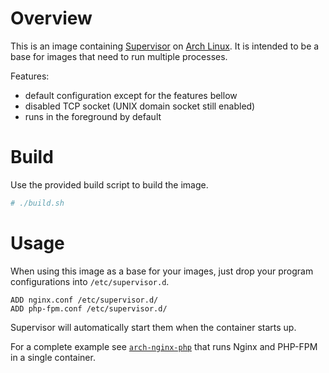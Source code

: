 # Overview

This is an image containing [Supervisor][sv-hp] on [Arch Linux][al-hp]. It is
intended to be a base for images that need to run multiple processes.

Features:
- default configuration except for the features bellow
- disabled TCP socket (UNIX domain socket still enabled)
- runs in the foreground by default


# Build

Use the provided build script to build the image.

```sh
# ./build.sh
```


# Usage

When using this image as a base for your images, just drop your program
configurations into `/etc/supervisor.d`.

```
ADD nginx.conf /etc/supervisor.d/
ADD php-fpm.conf /etc/supervisor.d/
```

Supervisor will automatically start them when the container starts up.

For a complete example see [`arch-nginx-php`][arch-nginx-php] that runs Nginx
and PHP-FPM in a single container.


<!-- References -->

[sv-hp]: http://supervisord.org/
[al-hp]: https://www.archlinux.org/
[arch-nginx-php]: ../arch-nginx
